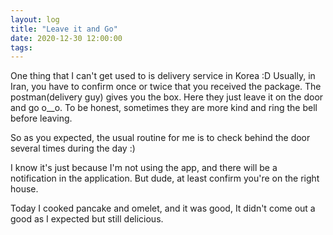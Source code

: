 ```yaml
---
layout: log
title: "Leave it and Go"
date: 2020-12-30 12:00:00
tags:
---
```


One thing that I can't get used to is delivery service in Korea :D
Usually, in Iran, you have to confirm once or twice that you received the package. The postman(delivery guy) gives you the box.
Here they just leave it on the door and go o__o. To be honest, sometimes they are more kind and ring the bell before leaving.

So as you expected, the usual routine for me is to check behind the door several times during the day :)

I know it's just because I'm not using the app, and there will be a notification in the application. But dude, at least confirm you're on the right house.


Today I cooked pancake and omelet, and it was good, It didn't come out a good as I expected but still delicious.
